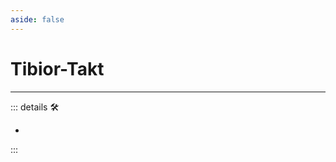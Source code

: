 ```yaml
---
aside: false
---
```

# Tibior-Takt

---

<!-- =================================================== -->
<!-- =================================================== -->
<!-- =================================================== -->
<!-- =================================================== -->
<!-- =================================================== -->
::: details 🛠

-

:::
